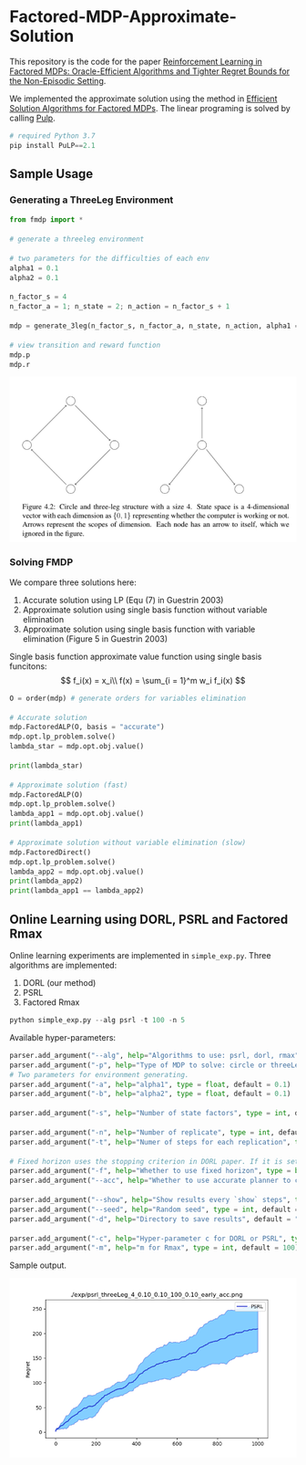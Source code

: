 # Factored-MDP-Approximate-Solution

This repository is the code for the paper [Reinforcement Learning in Factored MDPs: Oracle-Efficient Algorithms and Tighter Regret Bounds for the Non-Episodic Setting](https://arxiv.org/pdf/2002.02302.pdf). 

We implemented the approximate solution using the method in [Efficient Solution Algorithms for Factored MDPs](https://www.jair.org/index.php/jair/article/view/10341). The linear programing is solved by calling [Pulp](https://pypi.org/project/PuLP/).

```python
# required Python 3.7
pip install PuLP==2.1
```

## Sample Usage

### Generating a ThreeLeg Environment

```python
from fmdp import *

# generate a threeleg environment

# two parameters for the difficulties of each env
alpha1 = 0.1
alpha2 = 0.1

n_factor_s = 4
n_factor_a = 1; n_state = 2; n_action = n_factor_s + 1

mdp = generate_3leg(n_factor_s, n_factor_a, n_state, n_action, alpha1 = alpha1, alpha2 = alpha2)

# view transition and reward function
mdp.p
mdp.r
```

![image-20200927124757109](Figs/image-20200927124757109.png)

### Solving FMDP

We compare three solutions here:

1. Accurate solution using LP (Equ (7) in Guestrin 2003)
2. Approximate solution using single basis function without variable elimination
3. Approximate solution using single basis function with variable elimination (Figure 5 in Guestrin 2003)

Single basis function approximate value function using single basis funcitons:
$$
f_i(x) = x_i\\
f(x) = \sum_{i = 1}^m w_i f_i(x)
$$

```python
O = order(mdp) # generate orders for variables elimination

# Accurate solution
mdp.FactoredALP(O, basis = "accurate")
mdp.opt.lp_problem.solve()
lambda_star = mdp.opt.obj.value()

print(lambda_star)

# Approximate solution (fast)
mdp.FactoredALP(O)
mdp.opt.lp_problem.solve()
lambda_app1 = mdp.opt.obj.value()
print(lambda_app1)

# Approximate solution without variable elimination (slow)
mdp.FactoredDirect()
mdp.opt.lp_problem.solve()
lambda_app2 = mdp.opt.obj.value()
print(lambda_app2)
print(lambda_app1 == lambda_app2)
```

## Online Learning using DORL, PSRL and Factored Rmax

Online learning experiments are implemented in ``simple_exp.py``. Three algorithms are implemented:

1. DORL (our method)
2. PSRL
3. Factored Rmax

```python
python simple_exp.py --alg psrl -t 100 -n 5
```

Available hyper-parameters:

```python
parser.add_argument("--alg", help="Algorithms to use: psrl, dorl, rmax", default = "psrl")
parser.add_argument("-p", help="Type of MDP to solve: circle or threeLeg", default = "circle")
# Two parameters for environment generating.
parser.add_argument("-a", help="alpha1", type = float, default = 0.1)
parser.add_argument("-b", help="alpha2", type = float, default = 0.1)

parser.add_argument("-s", help="Number of state factors", type = int, default = 4)

parser.add_argument("-n", help="Number of replicate", type = int, default = 20)
parser.add_argument("-t", help="Numer of steps for each replication", type=int, default = 100)

# Fixed horizon uses the stopping criterion in DORL paper. If it is set False, we use the criterion in Ouyang 2017.
parser.add_argument("-f", help="Whether to use fixed horizon", type = bool, default = False)
parser.add_argument("--acc", help="Whether to use accurate planner to calculate regrets. If it is set False, use approximate planner", type = bool, default = False)

parser.add_argument("--show", help="Show results every `show` steps", type = int, default = 100)
parser.add_argument("--seed", help="Random seed", type = int, default = 1)
parser.add_argument("-d", help="Directory to save results", default = "./exp/")

parser.add_argument("-c", help="Hyper-parameter c for DORL or PSRL", type = float, default = 0.1)
parser.add_argument("-m", help="m for Rmax", type = int, default = 100)

```

Sample output.

![psrl_threeLeg_4_0.10_0.10_100_0.10_early_acc](Figs/psrl_threeLeg_4_0.10_0.10_100_0.10_early_acc.png)

